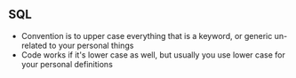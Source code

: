 ## SQL
- Convention is to upper case everything that is a keyword, or generic un-related to your personal things
- Code works if it's lower case as well, but usually you use lower case for your personal definitions 

